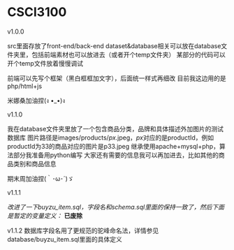 # CSCI3100

v1.0.0 

src里面存放了front-end/back-end
dataset&database相关可以放在database文件夹里，包括前端素材也可以放进去（或者开个temp文件夹）
某部分的代码可以开个temp文件放着慢慢调试

前端可以先写个框架（黑白框框加文字），后面统一样式再细改
目前我这边用的是php/html+js

米娜桑加油捏(ง •_•)ง

v1.1.0

我在database文件夹里放了一个包含商品分类，品牌和具体描述外加图片的测试数据库
图片路径是images/products/$px$.jpeg，$px$对应的是productId，例如productId为33的商品对应的图片是p33.jpeg
继承使用apache+mysql+php，算法部分我准备用python编写
大家还有需要的信息我可以再加进去，比如其他的商品类别和商品信息

期末周加油捏(｀･ω･´)ゞ

v1.1.1

*改进了一下buyzu_item.sql，字段名和schema.sql里面的保持一致了，然后下面是暂定的变量定义：*
**已废除**

v1.1.2
数据库字段名用了更规范的驼峰命名法，详情参见database/buyzu_item.sql里面的具体定义


